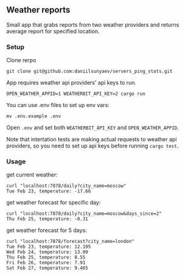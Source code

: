 ## Weather reports
Small app that grabs reports from two weather providers and returns average report for specified location.

### Setup

Clone rerpo

```
git clone git@github.com:daniilsunyaev/servers_ping_stats.git
```

App requires weather api providers' api keys to run.

```
OPEN_WEATHER_APPID=1 WEATHERBIT_API_KEY=2 cargo run
```

You can use .env files to set up env vars:

```
mv .env.example .env
```

Open `.env` and set both `WEATHERBIT_API_KEY` and `OPEN_WEATHER_APPID`.

Note that intertation tests are making actual requests to weather api providers, so you need to set up api keys before running `cargo test`.

### Usage

get current weather:
```
curl "localhost:7878/daily?city_name=moscow"
Tue Feb 23, temperature: -17.66
```

get weather forecast for specific day:
```
curl "localhost:7878/daily?city_name=moscow&days_since=2"
Thu Feb 25, temperature: -0.31
```

get weather forecast for 5 days:
```
curl "localhost:7878/forecast?city_name=london"
Tue Feb 23, temperature: 12.195
Wed Feb 24, temperature: 13.09
Thu Feb 25, temperature: 8.55
Fri Feb 26, temperature: 7.91
Sat Feb 27, temperature: 9.465
```
